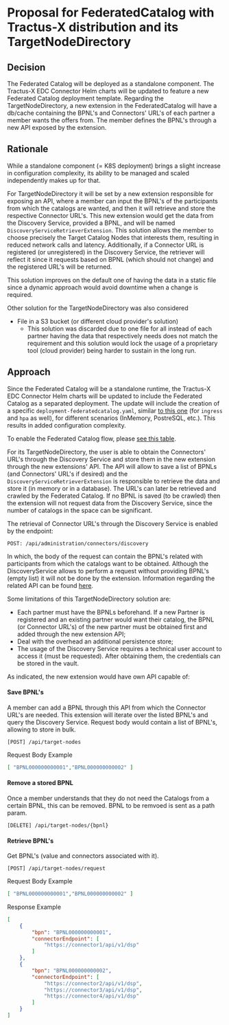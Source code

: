 # Proposal for FederatedCatalog with Tractus-X distribution and its TargetNodeDirectory

## Decision

The Federated Catalog will be deployed as a standalone component. The Tractus-X EDC Connector Helm charts will be updated to feature a new Federated Catalog deployment template.
Regarding the TargetNodeDirectory, a new extension in the FederatedCatalog will have a db/cache containing the BPNL's and Connectors' URL's of each partner a member wants the offers from. The member defines the BPNL's through a new API exposed by the extension.

## Rationale

While a standalone component (= K8S deployment) brings a slight increase in configuration complexity, its ability to be managed and scaled independently makes up for that.

For TargetNodeDirectory it will be set by a new extension responsible for exposing an API, where a member can input the BPNL's of the participants from which the catalogs are wanted, and then it will retrieve and store the respective Connector URL's. This new extension would get the data from the Discovery Service, provided a BPNL, and will be named `DiscoveryServiceRetrieverExtension`. This solution allows the member to choose precisely the Target Catalog Nodes that interests them, resulting in reduced network calls and latency.
Additionally, if a Connector URL is registered (or unregistered) in the Discovery Service, the retriever will reflect it since it requests based on BPNL (which should not change) and the registered URL's will be returned.

This solution improves on the default one of having the data in a static file since a dynamic approach would avoid downtime when a change is required.

Other solution for the TargetNodeDirectory was also considered
- File in a S3 bucket (or different cloud provider's solution)
  - This solution was discarded due to one file for all instead of each partner having the data that respectively needs does not match the requirement and this solution would lock the usage of a proprietary tool (cloud provider) being harder to sustain in the long run.


## Approach

Since the Federated Catalog will be a standalone runtime, the Tractus-X EDC Connector Helm charts will be updated to include the Federated Catalog as a separated deployment. The update will include the creation of a specific `deployment-federatedcatalog.yaml`, similar [to this one](https://github.com/eclipse-tractusx/tractusx-edc/blob/a263bf71a110245657131509d4b37d058a1d220d/charts/tractusx-connector-azure-vault/templates/deployment-dataplane.yaml#L47) (for `ingress` and `hpa` as well), for different scenarios (InMemory, PostreSQL, etc.). This results in added configuration complexity.

To enable the Federated Catalog flow, please [see this table](https://github.com/eclipse-tractusx/tractusx-edc/blob/75bdacbad43e2cad352204ea28a359c6aac7adea/docs/development/management-domains/README.md#enable-and-configure-the-crawler-subsystem).

For its TargetNodeDirectory, the user is able to obtain the Connectors' URL's through the Discovery Service and store them in the new extension through the new extensions' API. The API will allow to save a list of BPNLs (and Connectors' URL's if desired) and the `DiscoveryServiceRetrieverExtension` is responsible to retrieve the data and store it (in memory or in a database). The URL's can later be retrieved and crawled by the Federated Catalog.
If no BPNL is saved (to be crawled) then the extension will not request data from the Discovery Service, since the number of catalogs in the space can be significant.

The retrieval of Connector URL's through the Discovery Service is enabled by the endpoint:
```
POST: /api/administration/connectors/discovery
```
In which, the body of the request can contain the BPNL's related with participants from which the catalogs want to be obtained. Although the DiscoveryService allows to perform a request without providing BPNL's (empty list) it will not be done by the extension.
Information regarding the related API can be found [here](https://catenax-ev.github.io/docs/standards/CX-0001-EDCDiscoveryAPI#22-api-specification).

Some limitations of this TargetNodeDirectory solution are:
- Each partner must have the BPNLs beforehand. If a new Partner is registered and an existing partner would want their catalog, the BPNL (or Connector URL's) of the new partner must be obtained first and added through the new extension API;
- Deal with the overhead an additional persistence store;
- The usage of the Discovery Service requires a technical user account to access it (must be requested). After obtaining them, the credentials can be stored in the vault.


As indicated, the new extension would have own API capable of:

#### Save BPNL's
A member can add a BPNL through this API from which the Connector URL's are needed. This extension will iterate over the listed BPNL's and query the Discovery Service.
Request body would contain a list of BPNL's, allowing to store in bulk.
```
[POST] /api/target-nodes
```
Request Body Example
```json
[ "BPNL000000000001","BPNL000000000002" ]
```

#### Remove a stored BPNL
Once a member understands that they do not need the Catalogs from a certain BPNL, this can be removed.
BPNL to be remvoed is sent as a path param.
```
[DELETE] /api/target-nodes/{bpnl}
```
#### Retrieve BPNL's
Get BPNL's (value and connectors associated with it).
```
[POST] /api/target-nodes/request
```
Request Body Example
```json
[ "BPNL000000000001","BPNL000000000002" ]
```
Response Example
```json
[
    {
        "bpn": "BPNL000000000001",
        "connectorEndpoint": [
            "https://connector1/api/v1/dsp"
        ]
    },
    {
        "bpn": "BPNL000000000002",
        "connectorEndpoint": [
            "https://connector2/api/v1/dsp",
            "https://connector3/api/v1/dsp",
            "https://connector4/api/v1/dsp"
        ]
    }
]
```